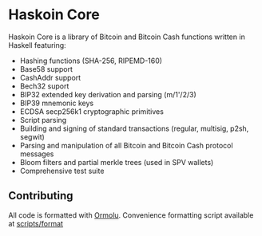 # Haskoin Core

Haskoin Core is a library of Bitcoin and Bitcoin Cash functions written in Haskell featuring:

- Hashing functions (SHA-256, RIPEMD-160)
- Base58 support
- CashAddr support
- Bech32 suport
- BIP32 extended key derivation and parsing (m/1'/2/3)
- BIP39 mnemonic keys
- ECDSA secp256k1 cryptographic primitives
- Script parsing
- Building and signing of standard transactions (regular, multisig, p2sh, segwit)
- Parsing and manipulation of all Bitcoin and Bitcoin Cash protocol messages
- Bloom filters and partial merkle trees (used in SPV wallets)
- Comprehensive test suite

## Contributing

All code is formatted with [Ormolu](https://github.com/tweag/ormolu).
Convenience formatting script available at [scripts/format](scripts/format)
